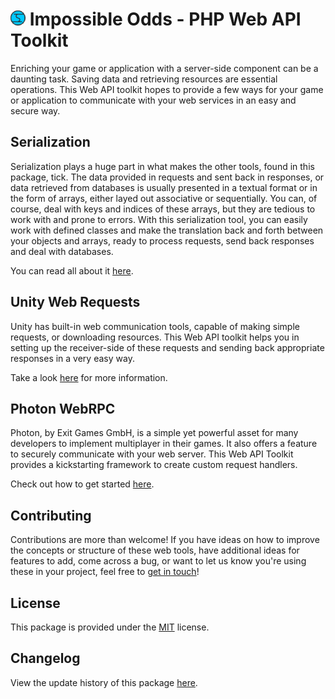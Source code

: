 # ![Impossible Odds Logo][Logo] Impossible Odds - PHP Web API Toolkit

Enriching your game or application with a server-side component can be a daunting task. Saving data and retrieving resources are essential operations. This Web API toolkit hopes to provide a few ways for your game or application to communicate with your web services in an easy and secure way.

## Serialization

Serialization plays a huge part in what makes the other tools, found in this package, tick. The data provided in requests and sent back in responses, or data retrieved from databases is usually presented in a textual format or in the form of arrays, either layed out associative or sequentially. You can, of course, deal with keys and indices of these arrays, but they are tedious to work with and prone to errors. With this serialization tool, you can easily work with defined classes and make the translation back and forth between your objects and arrays, ready to process requests, send back responses and deal with databases.

You can read all about it [here][SerializationDocumentation].

## Unity Web Requests

Unity has built-in web communication tools, capable of making simple requests, or downloading resources. This Web API toolkit helps you in setting up the receiver-side of these requests and sending back appropriate responses in a very easy way.

Take a look [here][UnityWebRequestsDocumentation] for more information.

## Photon WebRPC

Photon, by Exit Games GmbH, is a simple yet powerful asset for many developers to implement multiplayer in their games. It also offers a feature to securely communicate with your web server. This Web API Toolkit provides a kickstarting framework to create custom request handlers.

Check out how to get started [here][PhotonWebRPCDocumentation].

## Contributing

Contributions are more than welcome! If you have ideas on how to improve the concepts or structure of these web tools, have additional ideas for features to add, come across a bug, or want to let us know you're using these in your project, feel free to [get in touch][Contact]!

## License

This package is provided under the [MIT][License] license.

## Changelog

View the update history of this package [here][Changelog].

[Logo]: ./docs/images/ImpossibleOddsLogo.png
[License]: ./LICENSE.md
[Changelog]: ./CHANGELOG.md
[SerializationDocumentation]: ./docs/Serializer.md
[UnityWebRequestsDocumentation]: ./docs/UnityWebRequests.md
[PhotonWebRPCDocumentation]: ./docs/PhotonWebRPC.md
[Contact]: https://www.impossible-odds.net/support-request/
[ImpossibleOddsCSharpToolkit]: https://www.impossible-odds.net/csharp-toolkit/

